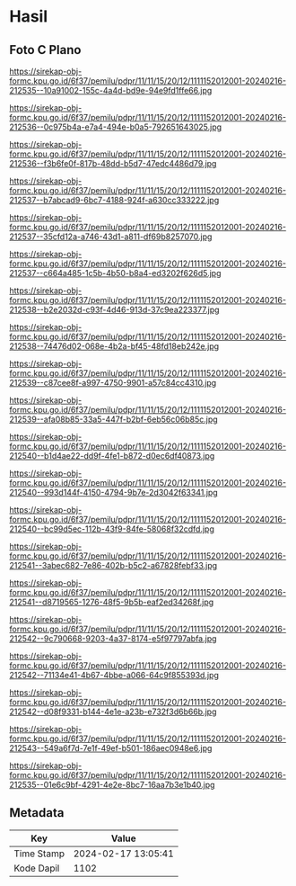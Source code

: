 # Hasil

## Foto C Plano

https://sirekap-obj-formc.kpu.go.id/6f37/pemilu/pdpr/11/11/15/20/12/1111152012001-20240216-212535--10a91002-155c-4a4d-bd9e-94e9fd1ffe66.jpg

https://sirekap-obj-formc.kpu.go.id/6f37/pemilu/pdpr/11/11/15/20/12/1111152012001-20240216-212536--0c975b4a-e7a4-494e-b0a5-792651643025.jpg

https://sirekap-obj-formc.kpu.go.id/6f37/pemilu/pdpr/11/11/15/20/12/1111152012001-20240216-212536--f3b6fe0f-817b-48dd-b5d7-47edc4486d79.jpg

https://sirekap-obj-formc.kpu.go.id/6f37/pemilu/pdpr/11/11/15/20/12/1111152012001-20240216-212537--b7abcad9-6bc7-4188-924f-a630cc333222.jpg

https://sirekap-obj-formc.kpu.go.id/6f37/pemilu/pdpr/11/11/15/20/12/1111152012001-20240216-212537--35cfd12a-a746-43d1-a811-df69b8257070.jpg

https://sirekap-obj-formc.kpu.go.id/6f37/pemilu/pdpr/11/11/15/20/12/1111152012001-20240216-212537--c664a485-1c5b-4b50-b8a4-ed3202f626d5.jpg

https://sirekap-obj-formc.kpu.go.id/6f37/pemilu/pdpr/11/11/15/20/12/1111152012001-20240216-212538--b2e2032d-c93f-4d46-913d-37c9ea223377.jpg

https://sirekap-obj-formc.kpu.go.id/6f37/pemilu/pdpr/11/11/15/20/12/1111152012001-20240216-212538--74476d02-068e-4b2a-bf45-48fd18eb242e.jpg

https://sirekap-obj-formc.kpu.go.id/6f37/pemilu/pdpr/11/11/15/20/12/1111152012001-20240216-212539--c87cee8f-a997-4750-9901-a57c84cc4310.jpg

https://sirekap-obj-formc.kpu.go.id/6f37/pemilu/pdpr/11/11/15/20/12/1111152012001-20240216-212539--afa08b85-33a5-447f-b2bf-6eb56c06b85c.jpg

https://sirekap-obj-formc.kpu.go.id/6f37/pemilu/pdpr/11/11/15/20/12/1111152012001-20240216-212540--b1d4ae22-dd9f-4fe1-b872-d0ec6df40873.jpg

https://sirekap-obj-formc.kpu.go.id/6f37/pemilu/pdpr/11/11/15/20/12/1111152012001-20240216-212540--993d144f-4150-4794-9b7e-2d3042f63341.jpg

https://sirekap-obj-formc.kpu.go.id/6f37/pemilu/pdpr/11/11/15/20/12/1111152012001-20240216-212540--bc99d5ec-112b-43f9-84fe-58068f32cdfd.jpg

https://sirekap-obj-formc.kpu.go.id/6f37/pemilu/pdpr/11/11/15/20/12/1111152012001-20240216-212541--3abec682-7e86-402b-b5c2-a67828febf33.jpg

https://sirekap-obj-formc.kpu.go.id/6f37/pemilu/pdpr/11/11/15/20/12/1111152012001-20240216-212541--d8719565-1276-48f5-9b5b-eaf2ed34268f.jpg

https://sirekap-obj-formc.kpu.go.id/6f37/pemilu/pdpr/11/11/15/20/12/1111152012001-20240216-212542--9c790668-9203-4a37-8174-e5f97797abfa.jpg

https://sirekap-obj-formc.kpu.go.id/6f37/pemilu/pdpr/11/11/15/20/12/1111152012001-20240216-212542--71134e41-4b67-4bbe-a066-64c9f855393d.jpg

https://sirekap-obj-formc.kpu.go.id/6f37/pemilu/pdpr/11/11/15/20/12/1111152012001-20240216-212542--d08f9331-b144-4e1e-a23b-e732f3d6b66b.jpg

https://sirekap-obj-formc.kpu.go.id/6f37/pemilu/pdpr/11/11/15/20/12/1111152012001-20240216-212543--549a6f7d-7e1f-49ef-b501-186aec0948e6.jpg

https://sirekap-obj-formc.kpu.go.id/6f37/pemilu/pdpr/11/11/15/20/12/1111152012001-20240216-212535--01e6c9bf-4291-4e2e-8bc7-16aa7b3e1b40.jpg


## Metadata

| Key        | Value               |
| ---------- | ------------------- |
| Time Stamp | 2024-02-17 13:05:41 |
| Kode Dapil | 1102                |



